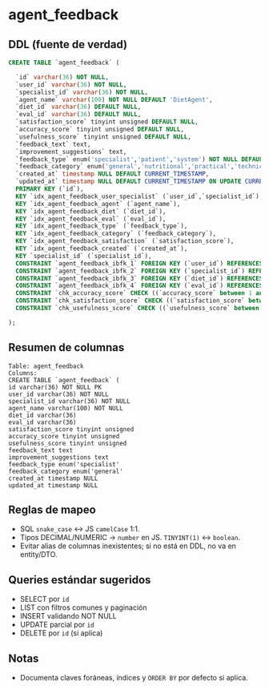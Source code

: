 # agent_feedback

## DDL (fuente de verdad)
```sql
CREATE TABLE `agent_feedback` (

  `id` varchar(36) NOT NULL,
  `user_id` varchar(36) NOT NULL,
  `specialist_id` varchar(36) NOT NULL,
  `agent_name` varchar(100) NOT NULL DEFAULT 'DietAgent',
  `diet_id` varchar(36) DEFAULT NULL,
  `eval_id` varchar(36) DEFAULT NULL,
  `satisfaction_score` tinyint unsigned DEFAULT NULL,
  `accuracy_score` tinyint unsigned DEFAULT NULL,
  `usefulness_score` tinyint unsigned DEFAULT NULL,
  `feedback_text` text,
  `improvement_suggestions` text,
  `feedback_type` enum('specialist','patient','system') NOT NULL DEFAULT 'specialist',
  `feedback_category` enum('general','nutritional','practical','technical') NOT NULL DEFAULT 'general',
  `created_at` timestamp NULL DEFAULT CURRENT_TIMESTAMP,
  `updated_at` timestamp NULL DEFAULT CURRENT_TIMESTAMP ON UPDATE CURRENT_TIMESTAMP,
  PRIMARY KEY (`id`),
  KEY `idx_agent_feedback_user_specialist` (`user_id`,`specialist_id`),
  KEY `idx_agent_feedback_agent` (`agent_name`),
  KEY `idx_agent_feedback_diet` (`diet_id`),
  KEY `idx_agent_feedback_eval` (`eval_id`),
  KEY `idx_agent_feedback_type` (`feedback_type`),
  KEY `idx_agent_feedback_category` (`feedback_category`),
  KEY `idx_agent_feedback_satisfaction` (`satisfaction_score`),
  KEY `idx_agent_feedback_created` (`created_at`),
  KEY `specialist_id` (`specialist_id`),
  CONSTRAINT `agent_feedback_ibfk_1` FOREIGN KEY (`user_id`) REFERENCES `users` (`id`) ON DELETE CASCADE,
  CONSTRAINT `agent_feedback_ibfk_2` FOREIGN KEY (`specialist_id`) REFERENCES `users` (`id`) ON DELETE CASCADE,
  CONSTRAINT `agent_feedback_ibfk_3` FOREIGN KEY (`diet_id`) REFERENCES `diets` (`id`) ON DELETE SET NULL,
  CONSTRAINT `agent_feedback_ibfk_4` FOREIGN KEY (`eval_id`) REFERENCES `agent_evals` (`id`) ON DELETE SET NULL,
  CONSTRAINT `chk_accuracy_score` CHECK ((`accuracy_score` between 1 and 5)),
  CONSTRAINT `chk_satisfaction_score` CHECK ((`satisfaction_score` between 1 and 5)),
  CONSTRAINT `chk_usefulness_score` CHECK ((`usefulness_score` between 1 and 5))

);
```

## Resumen de columnas
```
Table: agent_feedback
Columns:
CREATE TABLE `agent_feedback` (
id varchar(36) NOT NULL PK
user_id varchar(36) NOT NULL
specialist_id varchar(36) NOT NULL
agent_name varchar(100) NOT NULL
diet_id varchar(36)
eval_id varchar(36)
satisfaction_score tinyint unsigned
accuracy_score tinyint unsigned
usefulness_score tinyint unsigned
feedback_text text
improvement_suggestions text
feedback_type enum('specialist'
feedback_category enum('general'
created_at timestamp NULL
updated_at timestamp NULL
```

## Reglas de mapeo
- SQL `snake_case` ↔ JS `camelCase` 1:1.
- Tipos DECIMAL/NUMERIC → `number` en JS. `TINYINT(1)` ↔ `boolean`.
- Evitar alias de columnas inexistentes; si no está en DDL, no va en entity/DTO.

## Queries estándar sugeridos
- SELECT por `id`
- LIST con filtros comunes y paginación
- INSERT validando NOT NULL
- UPDATE parcial por `id`
- DELETE por `id` (si aplica)

## Notas
- Documenta claves foráneas, índices y `ORDER BY` por defecto si aplica.
